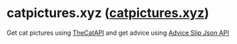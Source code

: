 # catpictures.xyz ([catpictures.xyz](https://catpictures.xyz))
Get cat pictures using [TheCatAPI](https://thecatapi.com/)
and get advice using [Advice Slip Json API](https://api.adviceslip.com/)
